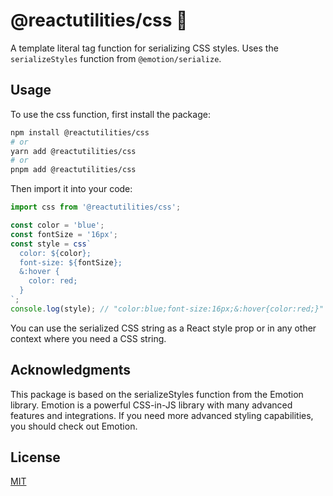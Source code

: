 # @reactutilities/css 🌈

A template literal tag function for serializing CSS styles. Uses the `serializeStyles` function from `@emotion/serialize`.

## Usage

To use the css function, first install the package:

```bash
npm install @reactutilities/css
# or
yarn add @reactutilities/css
# or
pnpm add @reactutilities/css
```

Then import it into your code:

```typescript
import css from '@reactutilities/css';

const color = 'blue';
const fontSize = '16px';
const style = css`
  color: ${color};
  font-size: ${fontSize};
  &:hover {
    color: red;
  }
`;
console.log(style); // "color:blue;font-size:16px;&:hover{color:red;}"
```

You can use the serialized CSS string as a React style prop or in any other context where you need a CSS string.

## Acknowledgments

This package is based on the serializeStyles function from the Emotion library. Emotion is a powerful CSS-in-JS library with many advanced features and integrations. If you need more advanced styling capabilities, you should check out Emotion.

## License

[MIT](https://choosealicense.com/licenses/mit/)
